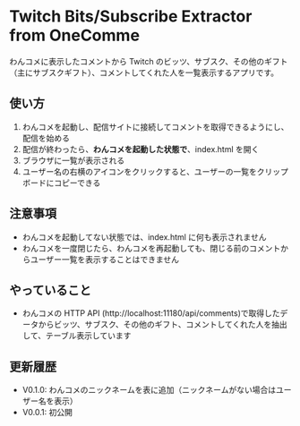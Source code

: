 # Twitch Bits/Subscribe Extractor from OneComme

わんコメに表示したコメントから Twitch のビッツ、サブスク、その他のギフト（主にサブスクギフト）、コメントしてくれた人を一覧表示するアプリです。

## 使い方

1. わんコメを起動し、配信サイトに接続してコメントを取得できるようにし、配信を始める
2. 配信が終わったら、**わんコメを起動した状態で**、index.html を開く
3. ブラウザに一覧が表示される
4. ユーザー名の右横のアイコンをクリックすると、ユーザーの一覧をクリップボードにコピーできる

## 注意事項

- わんコメを起動してない状態では、index.html に何も表示されません
- わんコメを一度閉じたら、わんコメを再起動しても、閉じる前のコメントからユーザー一覧を表示することはできません

## やっていること

- わんコメの HTTP API (http://localhost:11180/api/comments)で取得したデータからビッツ、サブスク、その他のギフト、コメントしてくれた人を抽出して、テーブル表示しています

## 更新履歴

- V0.1.0: わんコメのニックネームを表に追加（ニックネームがない場合はユーザー名を表示）
- V0.0.1: 初公開
